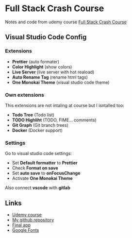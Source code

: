 # Full Stack Crash Course

Notes and code from udemy course [Full Stack Crash Course](https://www.udemy.com/course/full-stack-crash-course/)

## Visual Studio Code Config

### Extensions

- **Prettier** (auto formater)
- **Color Highlight** (show colors)
- **Live Server** (live server with hot reaload)
- **Auto Rename Tag** (rename html tags)
- **One Monokai Theme** (visual studio code theme)

### Own extensions

This extensions are not intaling at course but I isntalled too:

- **Todo Tree** (Todo list)
- **TODO Highliht** (TODO, FIME... comments)
- **Git Graph** (Git branch trees)
- **Docker** (Docker support)

### Settings

Go to visual studio code settings:

- Set **Default formatter** to **Prettier**
- Check **Format on save**
- Set **auto save** to **onFocusChange**
- Activate **One Monokai Theme**

Also connect **vscode** with **gitlab**

## Links

- [Udemy course](https://www.udemy.com/course/full-stack-crash-course/)
- [My github repository](https://github.com/agedito/udemy-full-stack-crash-course)
- [Final app](https://todayilearned-jonas.netlify.app/)
- [Google Fonts](https://fonts.google.com/)
